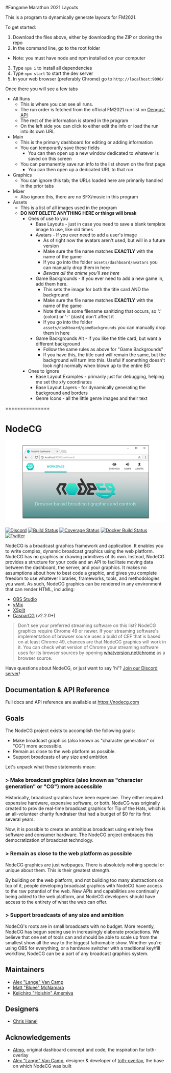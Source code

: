 #Fangame Marathon 2021 Layouts

This is a program to dynamically generate layouts for FM2021.

To get started:

1. Download the files above, either by downloading the ZIP or cloning the repo
2. In the command line, go to the root folder
  * Note: you must have node and npm installed on your computer
3. Type `npm i` to install all dependencies
4. Type `npm start` to start the dev server
5. In your web browser (preferably Chrome) go to `http://localhost:9090/`

Once there you will see a few tabs

* All Runs
  * This is where you can see all runs.
  * The run order is fetched from the official FM2021 run list on [Oengus' API](https://oengus.io/api/marathon/fm2021/schedule)
  * The rest of the information is stored in the program
  * On the left side you can click to either edit the info or load the run into its own URL
* Main
  * This is the primary dashboard for editing or adding information
  * You can temporarily save these fields
    * You can then open up a new window dedicated to whatever is saved on this screen
  * You can permanently save run info to the list shown on the first page
    * You can then open up a dedicated URL to that run
* Graphics
  * You can ignore this tab; the URLs loaded here are primarily handled in the prior tabs
* Mixer
  * Also ignore this, there are no SFX/music in this program
* Assets
  * This is a list of all images used in the program
  * **DO NOT DELETE ANYTHING HERE or things will break**
    * Ones of use to you
      * Base Layouts - just in case you need to save a blank template image to use, like old times
      * Avatars - If you ever need to add a user's image
        * As of right now the avatars aren't used, but will in a future version
        * Make sure the file name matches **EXACTLY** with the name of the game
        * If you go into the folder `assets/dashboard/avatars` you can manually drop them in here
        * *Beware all the anime you'll see here*
      * Game Backgrounds - If you ever need to add a new game in, add them here.
        * This sets the image for both the title card AND the background
        * Make sure the file name matches **EXACTLY** with the name of the game
        * Note there is some filename sanitizing that occurs, so ':' (colon) or '-' (dash) don't affect it
        * If you go into the folder `assets/dashboard/gameBackgrounds` you can manually drop them in here
      * Game Backgrounds Alt - if you like the title card, but want a different background
        * Follow the same rules as above for "Game Backgrounds"
        * If you have this, the title card will remain the same, but the background will turn into this. Useful if something doesn't look right normally when blown up to the entire BG
    * Ones to ignore
      * Base Layout Examples - primarily just for debugging, helping me set the x/y coordinates
      * Base Layout Layers - for dynamically generating the background and borders
      * Genre Icons - all the little genre images and their text



===============

# NodeCG

[![NodeCG](https://raw.githubusercontent.com/nodecg/nodecg/master/media/splash.png)](http://nodecg.com/)

[![Discord](https://img.shields.io/discord/423233465643827211.svg?logo=discord)](https://discord.gg/NNmVz4x)
[![Build Status](https://github.com/nodecg/nodecg/workflows/CI/badge.svg)](https://github.com/nodecg/nodecg/actions?query=workflow%3ACI)
[![Coverage Status](https://codecov.io/gh/nodecg/nodecg/branch/master/graph/badge.svg)](https://codecov.io/gh/nodecg/nodecg)
[![Docker Build Status](https://img.shields.io/docker/build/nodecg/nodecg.svg)](https://hub.docker.com/r/nodecg/nodecg/tags/)
[![Twitter](https://img.shields.io/twitter/url/https/twitter.com/fold_left.svg?style=social&label=Follow%20%40NodeCG)](https://twitter.com/NodeCG)

NodeCG is a broadcast graphics framework and application. It enables you to write complex, dynamic broadcast graphics
using the web platform. NodeCG has no graphics or drawing primitives of its own. Instead, NodeCG provides
a structure for your code and an API to facilitate moving data between the dashboard, the server, and your graphics.
It makes no assumptions about how to best code a graphic, and gives you complete freedom to use whatever libraries,
frameworks, tools, and methodologies you want. As such, NodeCG graphics can be rendered in any environment that
can render HTML, including:

- [OBS Studio](https://obsproject.com/)
- [vMix](http://www.vmix.com/)
- [XSplit](https://www.xsplit.com/)
- [CasparCG](https://github.com/CasparCG/server/releases) (v2.2.0+)

> Don't see your preferred streaming software on this list? NodeCG graphics require Chrome 49 or newer. If your streaming software's implementation of browser source uses a build of CEF that is based on at least Chrome 49, chances are that NodeCG graphics will work in it. You can check what version of Chrome your streaming software uses for its browser sources by opening [whatversion.net/chrome](http://www.whatversion.net/chrome) as a browser source.

Have questions about NodeCG, or just want to say 'hi'? [Join our Discord server](https://discord.gg/NNmVz4x)!

## Documentation & API Reference

Full docs and API reference are available at https://nodecg.com

## Goals

The NodeCG project exists to accomplish the following goals:

- Make broadcast graphics (also known as "character generation" or "CG") more accessible.
- Remain as close to the web platform as possible.
- Support broadcasts of any size and ambition.

Let's unpack what these statements mean:

### > Make broadcast graphics (also known as "character generation" or "CG") more accessible

Historically, broadcast graphics have been expensive. They either required expensive hardware, expensive software, or both. NodeCG was originally created to provide real-time broadcast graphics for Tip of the Hats, which is an all-volunteer charity fundraiser that had a budget of \$0 for its first several years.

Now, it is possible to create an ambitious broadcast using entirely free software and consumer hardware. The NodeCG project embraces this democratization of broadcast technology.

### > Remain as close to the web platform as possible

NodeCG graphics are just webpages. There is absolutely nothing special or unique about them. This is their greatest strength.

By building on the web platform, and not building too many abstractions on top of it, people developing broadcast graphics with NodeCG have access to the raw potential of the web. New APIs and capabilities are continually being added to the web platform, and NodeCG developers should have access to the entirety of what the web can offer.

### > Support broadcasts of any size and ambition

NodeCG's roots are in small broadcasts with no budget. More recently, NodeCG has begun seeing use in increasingly elaborate productions. We believe that one set of tools can and should be able to scale up from the smallest show all the way to the biggest fathomable show. Whether you're using OBS for everything, or a hardware switcher with a traditional key/fill workflow, NodeCG can be a part of any broadcast graphics system.

## Maintainers

- [Alex "Lange" Van Camp](https://alexvan.camp)
- [Matt "Bluee" McNamara](https://mattmcn.com/)
- [Keiichiro "Hoishin" Amemiya](https://hoish.in/)

## Designers

- [Chris Hanel](http://www.chrishanel.com)

## Acknowledgements

- [Atmo](https://github.com/atmosfar), original dashboard concept and code, the inspiration for toth-overlay
- [Alex "Lange" Van Camp](http://alexvan.camp), designer & developer of [toth-overlay](https://github.com/TipoftheHats/toth-overlay), the base on which NodeCG was built
